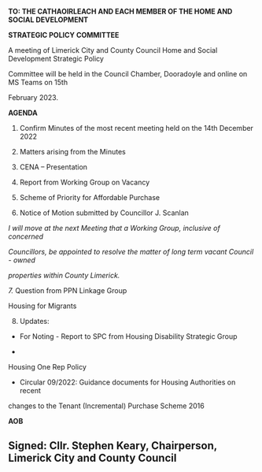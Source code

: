 **TO: THE CATHAOIRLEACH AND EACH MEMBER OF THE HOME AND SOCIAL DEVELOPMENT**

**STRATEGIC POLICY COMMITTEE**

A meeting of Limerick City and County Council Home and Social Development Strategic Policy

Committee will be held in the Council Chamber, Dooradoyle and online on MS Teams on 15th

February 2023.

**AGENDA**

1. Confirm Minutes of the most recent meeting held on the 14th December 2022

2. Matters arising from the Minutes

3. CENA – Presentation

4. Report from Working Group on Vacancy

5. Scheme of Priority for Affordable Purchase

6. Notice of Motion submitted by Councillor J. Scanlan

*I will move at the next Meeting that a Working Group, inclusive of concerned*

*Councillors, be appointed to resolve the matter of long term vacant Council - owned*

*properties within County Limerick.*

*7.* Question from PPN Linkage Group

Housing for Migrants

8. Updates:

- For Noting - Report to SPC from Housing Disability Strategic Group

-

Housing One Rep Policy

- Circular 09/2022: Guidance documents for Housing Authorities on recent

changes to the Tenant (Incremental) Purchase Scheme 2016

**AOB**

Signed: Cllr. Stephen Keary, Chairperson, Limerick City and County Council
---
